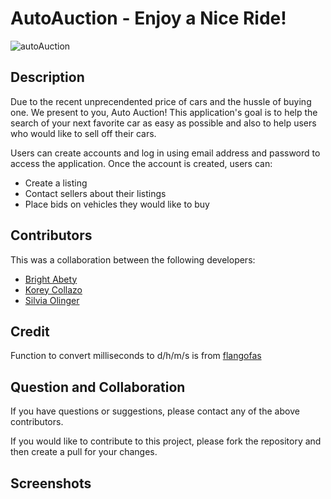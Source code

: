 # AutoAuction - Enjoy a Nice Ride!
![autoAuction](https://user-images.githubusercontent.com/113262558/211442444-a9442826-f6fb-41f1-99fd-52f455a80032.png)

## Description
Due to the recent unprecendented price of cars and the hussle of buying one. We present to you, Auto Auction! This application's goal is to help the search of your next favorite car as easy as possible and also to help users who would like to sell off their cars.

Users can create accounts and log in using email address and password to access the application.
Once the account is created, users can:
- Create a listing 
- Contact sellers about their listings
- Place bids on vehicles they would like to buy

## Contributors
This was a collaboration between the following developers:
- [Bright Abety](https://github.com/kagebright)
- [Korey Collazo](https://github.com/koreycollazo)
- [Silvia Olinger](https://github.com/silviaolinger)

## Credit
Function to convert milliseconds to d/h/m/s is from [flangofas](https://github.com/flangofas)

## Question and Collaboration
If you have questions or suggestions, please contact any of the above contributors.

If you would like to contribute to this project, please fork the repository and then create a pull for your changes.

## Screenshots
